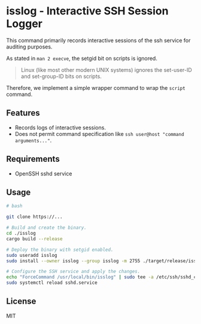 # isslog - Interactive SSH Session Logger

This command primarily records interactive sessions of the ssh service for auditing purposes.

As stated in `man 2 execve`, the setgid bit on scripts is ignored.

> Linux (like most other modern UNIX systems) ignores the set-user-ID and set-group-ID bits on scripts.

Therefore, we implement a simple wrapper command to wrap the `script` command.

## Features

- Records logs of interactive sessions.
- Does not permit command specification like `ssh user@host "command arguments..."`.

## Requirements

- OpenSSH sshd service

## Usage

```bash
# bash

git clone https://...

# Build and create the binary.
cd ./isslog
cargo build --release

# Deploy the binary with setgid enabled.
sudo useradd isslog
sudo install --owner isslog --group isslog -m 2755 ./target/release/isslog /usr/local/bin/isslog

# Configure the SSH service and apply the changes.
echo "ForceCommand /usr/local/bin/isslog" | sudo tee -a /etc/ssh/sshd_config.d/90-isslog.conf
sudo systemctl reload sshd.service
```

## License

MIT
